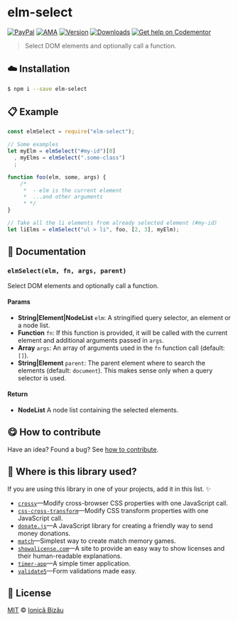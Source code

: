 
# elm-select

 [![PayPal](https://img.shields.io/badge/%24-paypal-f39c12.svg)][paypal-donations] [![AMA](https://img.shields.io/badge/ask%20me-anything-1abc9c.svg)](https://github.com/IonicaBizau/ama) [![Version](https://img.shields.io/npm/v/elm-select.svg)](https://www.npmjs.com/package/elm-select) [![Downloads](https://img.shields.io/npm/dt/elm-select.svg)](https://www.npmjs.com/package/elm-select) [![Get help on Codementor](https://cdn.codementor.io/badges/get_help_github.svg)](https://www.codementor.io/johnnyb?utm_source=github&utm_medium=button&utm_term=johnnyb&utm_campaign=github)

> Select DOM elements and optionally call a function.

## :cloud: Installation

```sh
$ npm i --save elm-select
```


## :clipboard: Example



```js
const elmSelect = require("elm-select");

// Some examples
let myElm = elmSelect("#my-id")[0]
  , myElms = elmSelect(".some-class")
  ;

function foo(elm, some, args) {
    /*
     *  - elm is the current element
     *  ...and other arguments
     * */
}

// Take all the li elements from already selected element (#my-id)
let liElms = elmSelect("ul > li", foo, [2, 3], myElm);
```

## :memo: Documentation


### `elmSelect(elm, fn, args, parent)`
Select DOM elements and optionally call a function.

#### Params
- **String|Element|NodeList** `elm`: A stringified query selector, an element or a node list.
- **Function** `fn`: If this function is provided, it will be called with the current element and additional arguments passed in `args`.
- **Array** `args`: An array of arguments used in the `fn` function call (default: `[]`).
- **String|Element** `parent`: The parent element where to search the elements (default: `document`). This makes sense only when a query selector is used.

#### Return
- **NodeList** A node list containing the selected elements.



## :yum: How to contribute
Have an idea? Found a bug? See [how to contribute][contributing].

## :dizzy: Where is this library used?
If you are using this library in one of your projects, add it in this list. :sparkles:


 - [`crossy`](https://github.com/IonicaBizau/crossy.js)—Modify cross-browser CSS properties with one JavaScript call.
 - [`css-cross-transform`](https://github.com/IonicaBizau/css.cross-transform.js)—Modify CSS transform properties with one JavaScript call.
 - [`donate.js`](https://github.com/IonicaBizau/donate.js)—A JavaScript library for creating a friendly way to send money donations.
 - [`match`](https://github.com/IonicaBizau/match.js#readme)—Simplest way to create match memory games.
 - [`showalicense.com`](https://github.com/IonicaBizau/showalicense.com#readme)—A site to provide an easy way to show licenses and their human-readable explanations.
 - [`timer-app`](https://github.com/IonicaBizau/timer-app#readme)—A simple timer application.
 - [`validate5`](https://github.com/IonicaBizau/validate5#readme)—Form validations made easy.

## :scroll: License

[MIT][license] © [Ionică Bizău][website]

[paypal-donations]: https://www.paypal.com/cgi-bin/webscr?cmd=_s-xclick&hosted_button_id=RVXDDLKKLQRJW
[donate-now]: http://i.imgur.com/6cMbHOC.png

[license]: http://showalicense.com/?fullname=Ionic%C4%83%20Biz%C4%83u%20%3Cbizauionica%40gmail.com%3E%20(http%3A%2F%2Fionicabizau.net)&year=2015#license-mit
[website]: http://ionicabizau.net
[contributing]: /CONTRIBUTING.md
[docs]: /DOCUMENTATION.md
